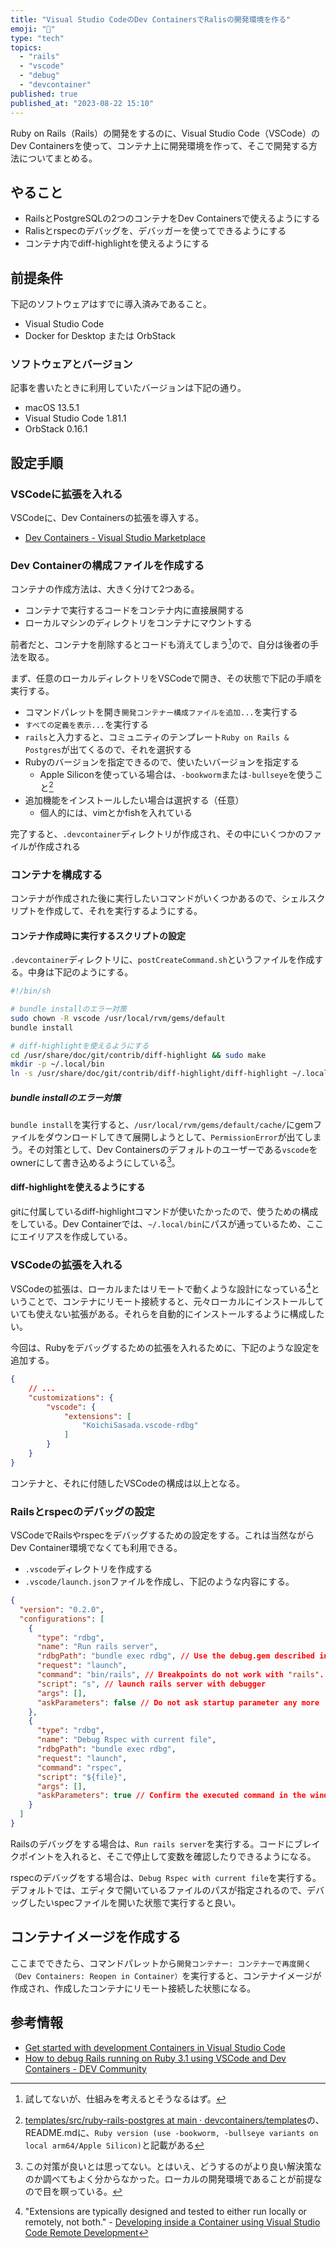 ```yaml
---
title: "Visual Studio CodeのDev ContainersでRalisの開発環境を作る"
emoji: "💎"
type: "tech"
topics:
  - "rails"
  - "vscode"
  - "debug"
  - "devcontainer"
published: true
published_at: "2023-08-22 15:10"
---
```


Ruby on Rails（Rails）の開発をするのに、Visual Studio Code（VSCode）のDev Containersを使って、コンテナ上に開発環境を作って、そこで開発する方法についてまとめる。

## やること

- RailsとPostgreSQLの2つのコンテナをDev Containersで使えるようにする
- Ralisとrspecのデバッグを、デバッガーを使ってできるようにする
- コンテナ内でdiff-highlightを使えるようにする

## 前提条件

下記のソフトウェアはすでに導入済みであること。

- Visual Studio Code
- Docker for Desktop または OrbStack

### ソフトウェアとバージョン

記事を書いたときに利用していたバージョンは下記の通り。

- macOS 13.5.1
- Visual Studio Code 1.81.1
- OrbStack 0.16.1

## 設定手順

### VSCodeに拡張を入れる

VSCodeに、Dev Containersの拡張を導入する。

- [Dev Containers - Visual Studio Marketplace](https://marketplace.visualstudio.com/items?itemName=ms-vscode-remote.remote-containers)

### Dev Containerの構成ファイルを作成する

コンテナの作成方法は、大きく分けて2つある。

- コンテナで実行するコードをコンテナ内に直接展開する
- ローカルマシンのディレクトリをコンテナにマウントする

前者だと、コンテナを削除するとコードも消えてしまう[^1]ので、自分は後者の手法を取る。

[^1]: 試してないが、仕組みを考えるとそうなるはず。

まず、任意のローカルディレクトリをVSCodeで開き、その状態で下記の手順を実行する。

- コマンドパレットを開き`開発コンテナー構成ファイルを追加...`を実行する
- `すべての定義を表示...`を実行する
- `rails`と入力すると、コミュニティのテンプレート`Ruby on Rails & Postgres`が出てくるので、それを選択する
- Rubyのバージョンを指定できるので、使いたいバージョンを指定する
	- Apple Siliconを使っている場合は、`-bookworm`または`-bullseye`を使うこと[^2]
- 追加機能をインストールしたい場合は選択する（任意）
	- 個人的には、vimとかfishを入れている

[^2]: [templates/src/ruby-rails-postgres at main · devcontainers/templates](https://github.com/devcontainers/templates/tree/main/src/ruby-rails-postgres)の、README.mdに、`Ruby version (use -bookworm, -bullseye variants on local arm64/Apple Silicon)`と記載がある

完了すると、`.devcontainer`ディレクトリが作成され、その中にいくつかのファイルが作成される

### コンテナを構成する

コンテナが作成された後に実行したいコマンドがいくつかあるので、シェルスクリプトを作成して、それを実行するようにする。

#### コンテナ作成時に実行するスクリプトの設定

`.devcontainer`ディレクトリに、`postCreateCommand.sh`というファイルを作成する。中身は下記のようにする。

```sh:.devcontainer/postCreateCommand.sh
#!/bin/sh

# bundle installのエラー対策
sudo chown -R vscode /usr/local/rvm/gems/default
bundle install

# diff-highlightを使えるようにする
cd /usr/share/doc/git/contrib/diff-highlight && sudo make
mkdir -p ~/.local/bin
ln -s /usr/share/doc/git/contrib/diff-highlight/diff-highlight ~/.local/bin/diff-highlight
```

##### bundle installのエラー対策

`bundle install`を実行すると、`/usr/local/rvm/gems/default/cache/`にgemファイルをダウンロードしてきて展開しようとして、`PermissionError`が出てしまう。その対策として、Dev Containersのデフォルトのユーザーである`vscode`をownerにして書き込めるようにしている[^3]。

#### diff-highlightを使えるようにする

gitに付属しているdiff-highlightコマンドが使いたかったので、使うための構成をしている。Dev Containerでは、`~/.local/bin`にパスが通っているため、ここにエイリアスを作成している。

[^3]: この対策が良いとは思ってない。とはいえ、どうするのがより良い解決策なのか調べてもよく分からなかった。ローカルの開発環境であることが前提なので目を瞑っている。

### VSCodeの拡張を入れる

VSCodeの拡張は、ローカルまたはリモートで動くような設計になっている[^4]ということで、コンテナにリモート接続すると、元々ローカルにインストールしていても使えない拡張がある。それらを自動的にインストールするように構成したい。

[^4]: "Extensions are typically designed and tested to either run locally or remotely, not both." - [Developing inside a Container using Visual Studio Code Remote Development](https://code.visualstudio.com/docs/devcontainers/containers#_advanced-forcing-an-extension-to-run-locally-or-remotely)

今回は、Rubyをデバッグするための拡張を入れるために、下記のような設定を追加する。

```json:.devcontainer/devcontainer.json
{
	// ...
 	"customizations": {
 		"vscode": {
 			"extensions": [
 				"KoichiSasada.vscode-rdbg"
 			]
 		}
 	}
}
```

コンテナと、それに付随したVSCodeの構成は以上となる。

### Railsとrspecのデバッグの設定

VSCodeでRailsやrspecをデバッグするための設定をする。これは当然ながらDev Container環境でなくても利用できる。

- `.vscode`ディレクトリを作成する
- `.vscode/launch.json`ファイルを作成し、下記のような内容にする。

```json:.vscode/launch.json
{
  "version": "0.2.0",
  "configurations": [
    {
      "type": "rdbg",
      "name": "Run rails server",
      "rdbgPath": "bundle exec rdbg", // Use the debug.gem described in the Gemfile
      "request": "launch",
      "command": "bin/rails", // Breakpoints do not work with "rails".
      "script": "s", // launch rails server with debugger
      "args": [],
      "askParameters": false // Do not ask startup parameter any more
    },
    {
      "type": "rdbg",
      "name": "Debug Rspec with current file",
      "rdbgPath": "bundle exec rdbg",
      "request": "launch",
      "command": "rspec",
      "script": "${file}",
      "args": [],
      "askParameters": true // Confirm the executed command in the window. Make it easy to specify options such as execution of 
    }
  ]
}
```

Railsのデバッグをする場合は、`Run rails server`を実行する。コードにブレイクポイントを入れると、そこで停止して変数を確認したりできるようになる。

rspecのデバッグをする場合は、`Debug Rspec with current file`を実行する。デフォルトでは、エディタで開いているファイルのパスが指定されるので、デバッグしたいspecファイルを開いた状態で実行すると良い。

## コンテナイメージを作成する

ここまでできたら、コマンドパレットから`開発コンテナー: コンテナーで再度開く（Dev Containers: Reopen in Container）`を実行すると、コンテナイメージが作成され、作成したコンテナにリモート接続した状態になる。

## 参考情報

- [Get started with development Containers in Visual Studio Code](https://code.visualstudio.com/docs/devcontainers/tutorial)
- [How to debug Rails running on Ruby 3.1 using VSCode and Dev Containers - DEV Community](https://dev.to/konyu/how-to-debug-rails-running-on-ruby-31-using-vscode-and-dev-containers-166l)